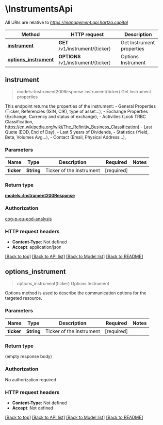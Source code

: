 # \InstrumentsApi

All URIs are relative to *https://management.api.hartza.capital*

Method | HTTP request | Description
------------- | ------------- | -------------
[**instrument**](InstrumentsApi.md#instrument) | **GET** /v1/instrument/{ticker} | Get Instrument properties
[**options_instrument**](InstrumentsApi.md#options_instrument) | **OPTIONS** /v1/instrument/{ticker} | Options Instrument



## instrument

> models::Instrument200Response instrument(ticker)
Get Instrument properties

This endpoint returns the properties of the instrument: - General Properties (Ticker, Referencies (ISIN, CIK), type of asset...), - Exchange Properties (Exchange, Currency and status of exchange), - Activities (Look TRBC Classification, https://en.wikipedia.org/wiki/The_Refinitiv_Business_Classification) - Last Quote (EOD, End of Day), - Last 5 years of Dividends, - Statistics (Yield, Beta, Volumes Avg...), - Contact (Email, Physical Address...), 

### Parameters


Name | Type | Description  | Required | Notes
------------- | ------------- | ------------- | ------------- | -------------
**ticker** | **String** | Ticker of the instrument | [required] |

### Return type

[**models::Instrument200Response**](Instrument_200_response.md)

### Authorization

[cog-p-eu-eod-analysis](../README.md#cog-p-eu-eod-analysis)

### HTTP request headers

- **Content-Type**: Not defined
- **Accept**: application/json

[[Back to top]](#) [[Back to API list]](../README.md#documentation-for-api-endpoints) [[Back to Model list]](../README.md#documentation-for-models) [[Back to README]](../README.md)


## options_instrument

> options_instrument(ticker)
Options Instrument

Options method is used to describe the communication options for the targeted resource.

### Parameters


Name | Type | Description  | Required | Notes
------------- | ------------- | ------------- | ------------- | -------------
**ticker** | **String** | Ticker of the instrument | [required] |

### Return type

 (empty response body)

### Authorization

No authorization required

### HTTP request headers

- **Content-Type**: Not defined
- **Accept**: Not defined

[[Back to top]](#) [[Back to API list]](../README.md#documentation-for-api-endpoints) [[Back to Model list]](../README.md#documentation-for-models) [[Back to README]](../README.md)

